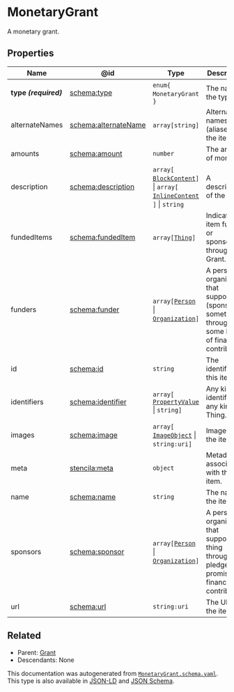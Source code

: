 # MonetaryGrant

A monetary grant.

## Properties

| Name                  | @id                                                      | Type                                                                                                         | Description                                                                                               | Inherited from                   |
| --------------------- | -------------------------------------------------------- | ------------------------------------------------------------------------------------------------------------ | --------------------------------------------------------------------------------------------------------- | -------------------------------- |
| **type _(required)_** | [schema:type](https://schema.org/type)                   | `enum{`​`MonetaryGrant`​`}`                                                                                  | The name of the type.                                                                                     | [Entity](./Entity)               |
| alternateNames        | [schema:alternateName](https://schema.org/alternateName) | `array[`​`string`​`]`                                                                                        | Alternate names (aliases) for the item.                                                                   | [Thing](./Thing)                 |
| amounts               | [schema:amount](https://schema.org/amount)               | `number`                                                                                                     | The amount of money.                                                                                      | [MonetaryGrant](./MonetaryGrant) |
| description           | [schema:description](https://schema.org/description)     | `array[`​[`BlockContent`](./BlockContent)​`]` \| `array[`​[`InlineContent`](./InlineContent)​`]` \| `string` | A description of the item.                                                                                | [Thing](./Thing)                 |
| fundedItems           | [schema:fundedItem](https://schema.org/fundedItem)       | `array[`​[`Thing`](./Thing)​`]`                                                                              | Indicates an item funded or sponsored through a Grant.                                                    | [Grant](./Grant)                 |
| funders               | [schema:funder](https://schema.org/funder)               | `array[`​[`Person`](./Person) \| [`Organization`](./Organization)​`]`                                        | A person or organization that supports (sponsors) something through some kind of financial contribution.  | [MonetaryGrant](./MonetaryGrant) |
| id                    | [schema:id](https://schema.org/id)                       | `string`                                                                                                     | The identifier for this item.                                                                             | [Entity](./Entity)               |
| identifiers           | [schema:identifier](https://schema.org/identifier)       | `array[`​[`PropertyValue`](./PropertyValue) \| `string`​`]`                                                  | Any kind of identifier for any kind of Thing.                                                             | [Thing](./Thing)                 |
| images                | [schema:image](https://schema.org/image)                 | `array[`​[`ImageObject`](./ImageObject) \| `string:uri`​`]`                                                  | Images of the item.                                                                                       | [Thing](./Thing)                 |
| meta                  | [stencila:meta](https://schema.stenci.la/meta.jsonld)    | `object`                                                                                                     | Metadata associated with this item.                                                                       | [Entity](./Entity)               |
| name                  | [schema:name](https://schema.org/name)                   | `string`                                                                                                     | The name of the item.                                                                                     | [Thing](./Thing)                 |
| sponsors              | [schema:sponsor](https://schema.org/sponsor)             | `array[`​[`Person`](./Person) \| [`Organization`](./Organization)​`]`                                        | A person or organization that supports a thing through a pledge, promise, or financial contribution.      | [Grant](./Grant)                 |
| url                   | [schema:url](https://schema.org/url)                     | `string:uri`                                                                                                 | The URL of the item.                                                                                      | [Thing](./Thing)                 |

## Related

-   Parent: [Grant](./Grant)
-   Descendants: None

 This documentation was autogenerated from [`MonetaryGrant.schema.yaml`](https://github.com/stencila/schema/blob/master/schema/MonetaryGrant.schema.yaml). This type is also available in [JSON-LD](https://schema.org/MonetaryGrant) and [JSON Schema](https://schema.stenci.la/MonetaryGrant.schema.json).
